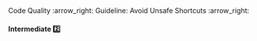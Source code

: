 <link rel="stylesheet" href="{{baseUrl}}/css/textbook.css">

<div class="website-content">

<div id="path">Code Quality :arrow_right: Guideline: Avoid Unsafe Shortcuts :arrow_right:</div>

<div id="title">

#### Intermediate :two:

</div>

<div id="body">

<panel header="**Minimise Scope of Variables**"
    type="seamless" alt="indentation">
  <include src="../../practices/minimiseVariableScope/index.md#main" />
</panel>

<panel header="**Prefer Stateless Methods**"
    type="seamless" alt="indentation">
  <include src="../../practices/preferStatelessMethods/index.md#main" />
</panel>

<panel header="**Minimise Code Duplication**"
    type="seamless" alt="indentation">
  <include src="../../practices/minimiseCodeDuplication/index.md#main" />
</panel>

<panel header="**Delete Temporary Code**"
    type="seamless" alt="indentation">
  <include src="../../practices/deleteTemporaryCode/index.md#main" />
</panel>


</div>

</div>
